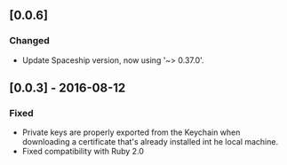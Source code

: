 ## [0.0.6]
### Changed
- Update Spaceship version, now using '~> 0.37.0'.

## [0.0.3] - 2016-08-12
### Fixed
- Private keys are properly exported from the Keychain when downloading a
  certificate that's already installed int he local machine.
- Fixed compatibility with Ruby 2.0
